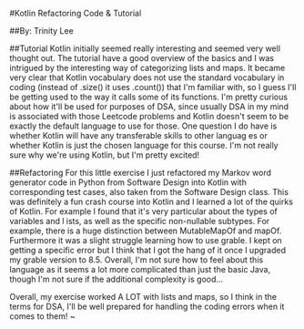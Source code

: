 #Kotlin Refactoring Code & Tutorial

##By: Trinity Lee

##Tutorial
Kotlin initially seemed really interesting and seemed very well thought out. The tutorial have a good overview of the basics and I was intrigued by the interesting way of categorizing lists and maps. It became very clear that Kotlin vocabulary does not use the standard vocabulary in coding (instead of .size() it uses .count()) that I'm familiar with, so I guess I'll be getting used to the way it calls some of its functions. I'm pretty curious about how it'll be used for purposes of DSA, since usually DSA in my mind is associated with those Leetcode problems and Kotlin doesn't seem to be exactly the default language to use for those. One question I do have is whether Kotlin will have any transferable skills to other languag
es or whether Kotlin is just the chosen language for this course. I'm not really sure why we're using Kotlin, but I'm pretty excited!

##Refactoring
For this little exercise I just refactored my Markov word generator code in Python from Software Design into Kotlin with corresponding test cases, also taken from the Software Design
class. This was definitely a fun crash course into Kotlin and I learned a lot of the quirks of Kotlin. For example I found that it's very particular about the types of variables and l
ists, as well as the specific non-nullable subtypes. For example, there is a huge distinction between MutableMapOf and mapOf. Furthermore it was a slight struggle learning how to use
grable. I kept on getting a specific error but I think that I got the hang of it once I upgraded my grable version to 8.5. Overall, I'm not sure how to feel about this language as it
seems a lot more complicated than just the basic Java, though I'm not sure if the additional complexity is good...

Overall, my exercise worked A LOT with lists and maps, so I think in the terms for DSA, I'll be well prepared for handling the coding errors when it comes to them! 
~                                                                                                                                                                            
